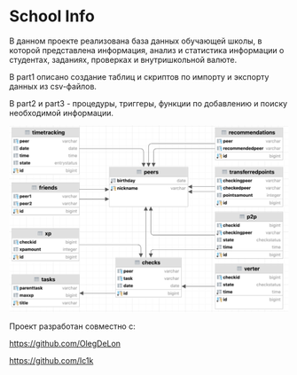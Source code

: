 # School Info

В данном проекте реализована база данных обучающей школы, в которой представлена информация, анализ и статистика информации о студентах, заданиях, проверках и внутришкольной валюте.

В part1 описано создание таблиц и скриптов по импорту и экспорту данных из csv-файлов.

В part2 и part3 - процедуры, триггеры, функции по добавлению и поиску необходимой информации.

![](materials/info.png)

Проект разработан совместно с:

https://github.com/OlegDeLon

https://github.com/Ic1k
